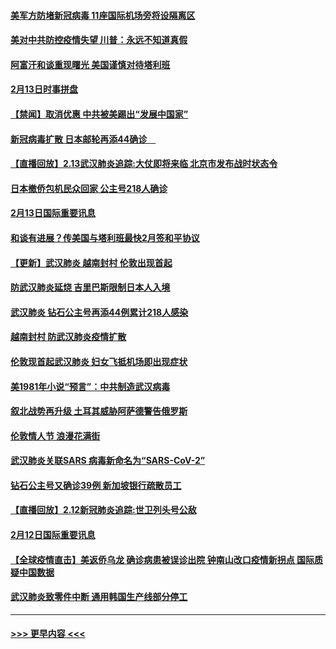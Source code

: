 #### [美军方防堵新冠病毒 11座国际机场旁将设隔离区](../pages/prog202/a102776870.md?t=02141422) 
#### [美对中共防控疫情失望 川普：永远不知道真假](../pages/prog202/a102776836.md?t=02141422) 
#### [阿富汗和谈重现曙光 美国谨慎对待塔利班](../pages/prog202/a102776748.md?t=02141422) 
#### [2月13日时事拼盘](../pages/prog202/a102776689.md?t=02141422) 
#### [【禁闻】取消优惠 中共被美踢出“发展中国家”](../pages/prog202/a102776670.md?t=02141422) 
#### [新冠病毒扩散 日本邮轮再添44确诊　](../pages/prog202/a102776518.md?t=02141422) 
#### [【直播回放】2.13武汉肺炎追踪:大仗即将来临 北京市发布战时状态令](../pages/prog202/a102776399.md?t=02141422) 
#### [日本撤侨包机民众回家 公主号218人确诊](../pages/prog202/a102776346.md?t=02141422) 
#### [2月13日国际重要讯息](../pages/prog202/a102776339.md?t=02141422) 
#### [和谈有进展？传美国与塔利班最快2月签和平协议](../pages/prog202/a102776291.md?t=02141422) 
#### [【更新】武汉肺炎 越南封村 伦敦出现首起](../pages/prog202/a102770740.md?t=02141422) 
#### [防武汉肺炎延烧 吉里巴斯限制日本人入境](../pages/prog202/a102776276.md?t=02141422) 
#### [武汉肺炎 钻石公主号再添44例累计218人感染](../pages/prog202/a102776089.md?t=02141422) 
#### [越南封村 防武汉肺炎疫情扩散](../pages/prog202/a102776214.md?t=02141422) 
#### [伦敦现首起武汉肺炎 妇女飞抵机场即出现症状](../pages/prog202/a102776031.md?t=02141422) 
#### [美1981年小说“预言”：中共制造武汉病毒](../pages/prog202/a102775980.md?t=02141422) 
#### [叙北战势再升级 土耳其威胁阿萨德警告俄罗斯](../pages/prog202/a102775904.md?t=02141422) 
#### [伦敦情人节 浪漫花满街](../pages/prog202/a102775786.md?t=02141422) 
#### [武汉肺炎关联SARS 病毒新命名为“SARS-CoV-2”](../pages/prog202/a102775719.md?t=02141422) 
#### [钻石公主号又确诊39例 新加坡银行疏散员工](../pages/prog202/a102775691.md?t=02141422) 
#### [【直播回放】2.12新冠肺炎追踪:世卫列头号公敌](../pages/prog202/a102775541.md?t=02141422) 
#### [2月12日国际重要讯息](../pages/prog202/a102775437.md?t=02141422) 
#### [【全球疫情直击】美返侨乌龙 确诊病患被误诊出院 钟南山改口疫情新拐点 国际质疑中国数据](../pages/prog202/a102775378.md?t=02141422) 
#### [武汉肺炎致零件中断 通用韩国生产线部分停工](../pages/prog202/a102775365.md?t=02141422) 

----
#### [ >>> 更早内容 <<< ](../indexes/prog202-earlier.md)
